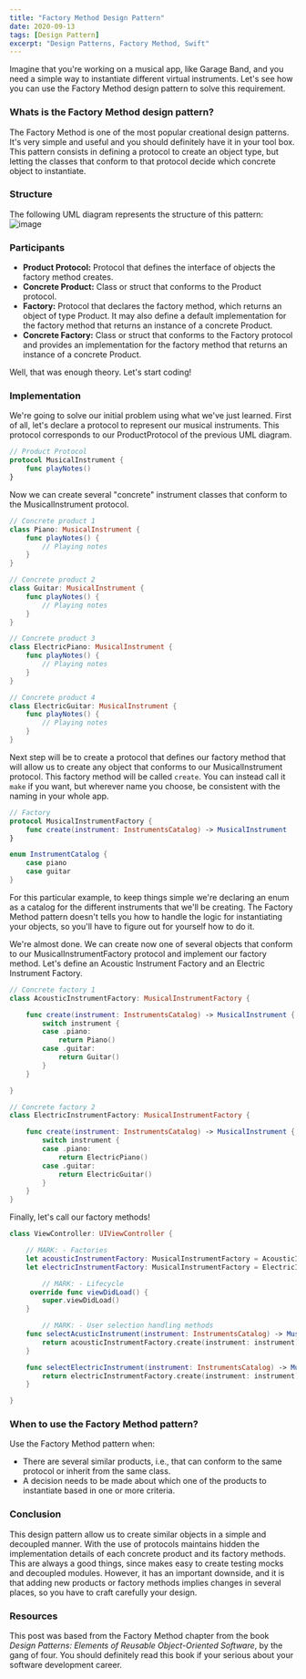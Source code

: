 ```yaml
---
title: "Factory Method Design Pattern"
date: 2020-09-13
tags: [Design Pattern]
excerpt: "Design Patterns, Factory Method, Swift"
---
```

Imagine that you're working on a musical app, like Garage Band, and you need a simple way to instantiate different virtual instruments. Let's see how you can use the Factory Method design pattern to solve this requirement.

### Whats is the Factory Method design pattern?

The Factory Method is one of the most popular creational design patterns. It's very simple and useful and you should definitely have it in your tool box. This pattern consists in defining a protocol to create an object type, but letting the classes that conform to that protocol decide which concrete object to instantiate.


### Structure

The following UML diagram represents the structure of this pattern:
![image](https://user-images.githubusercontent.com/35386069/93418999-402e7200-f871-11ea-9f50-fc3378867202.png)

### Participants
- **Product Protocol:** Protocol that defines the interface of objects the factory method creates.
- **Concrete Product:** Class or struct that conforms to the Product protocol.
- **Factory:** Protocol that declares the factory method, which returns an object of type Product. It may also define a default implementation for the factory method that returns an instance of a concrete Product.
- **Concrete Factory:** Class or struct that conforms to the Factory protocol and provides an implementation for the factory method that returns an instance of a concrete Product.

Well, that was enough theory. Let's start coding!

### Implementation
We're going to solve our initial problem using what we've just learned. First of all, let's declare a protocol to represent our musical instruments. This protocol corresponds to our ProductProtocol of the previous UML diagram.

```swift
// Product Protocol
protocol MusicalInstrument {
    func playNotes()
}
```

Now we can create several "concrete" instrument classes that conform to the MusicalInstrument protocol.

```swift
// Concrete product 1
class Piano: MusicalInstrument {
    func playNotes() {
        // Playing notes
    }
}

// Concrete product 2
class Guitar: MusicalInstrument {
    func playNotes() {
        // Playing notes
    }
}

// Concrete product 3
class ElectricPiano: MusicalInstrument {
    func playNotes() {
        // Playing notes
    }
}

// Concrete product 4
class ElectricGuitar: MusicalInstrument {
    func playNotes() {
        // Playing notes
    }
}
```

Next step will be to create a protocol that defines our factory method that will allow us to create any object that conforms to our MusicalInstrument protocol. This factory method will be called `create`. You can instead call it `make` if you want, but wherever name you choose, be consistent with the naming in your whole app.

``` swift
// Factory
protocol MusicalInstrumentFactory {
    func create(instrument: InstrumentsCatalog) -> MusicalInstrument
}

enum InstrumentCatalog {
    case piano
    case guitar
}
```

For this particular example, to keep things simple we're declaring an enum as a catalog for the different instruments that we'll be creating. The Factory Method pattern doesn't tells you how to handle the logic for instantiating your objects, so you'll have to figure out for yourself how to do it.

We're almost done. We can create now one of several objects that conform to our MusicalInstrumentFactory protocol and implement our factory method. Let's define an Acoustic Instrument Factory and an Electric Instrument Factory.

```swift
// Concrete factory 1
class AcousticInstrumentFactory: MusicalInstrumentFactory {

    func create(instrument: InstrumentsCatalog) -> MusicalInstrument {
        switch instrument {
        case .piano:
            return Piano()
        case .guitar:
            return Guitar()
        }
    }

}

// Concrete factory 2
class ElectricInstrumentFactory: MusicalInstrumentFactory {

    func create(instrument: InstrumentsCatalog) -> MusicalInstrument {
        switch instrument {
        case .piano:
            return ElectricPiano()
        case .guitar:
            return ElectricGuitar()
        }
    }
}
```

Finally, let's call our factory methods!

```swift
class ViewController: UIViewController {

    // MARK: - Factories
    let acousticInstrumentFactory: MusicalInstrumentFactory = AcousticInstrumentFactory()
    let electricInstrumentFactory: MusicalInstrumentFactory = ElectricInstrumentFactory()

		// MARK: - Lifecycle
     override func viewDidLoad() {
        super.viewDidLoad()
    }

		// MARK: - User selection handling methods
    func selectAcusticInstrument(instrument: InstrumentsCatalog) -> MusicalInstrument {
        return acousticInstrumentFactory.create(instrument: instrument)
    }

    func selectElectricInstrument(instrument: InstrumentsCatalog) -> MusicalInstrument {
        return electricInstrumentFactory.create(instrument: instrument)
    }

}
```

### When to use the Factory Method pattern?

Use the Factory Method pattern when:

- There are several similar products, i.e., that can conform to the same protocol or inherit from the same class.
- A decision needs to be made about which one of the products to instantiate based in one or more criteria.

### Conclusion

This design pattern allow us to create similar objects in a simple and decoupled manner. With the use of protocols maintains hidden the implementation details of each concrete product and its factory methods. This are always a good things, since makes easy to create testing mocks and decoupled modules. However, it has an important  downside, and it is that adding new products or factory methods implies changes in several places, so you have to craft carefully your design.

### Resources
This post was based from the Factory Method chapter from the book *Design Patterns: Elements of Reusable Object-Oriented Software*, by the gang of four. You should definitely read this book if your serious about your software development career.
